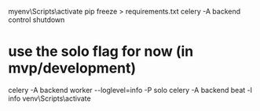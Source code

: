 myenv\Scripts\activate 
pip freeze > requirements.txt
celery -A backend control shutdown
# use the solo flag for now (in mvp/development)
celery -A backend worker --loglevel=info -P solo
celery -A backend  beat -l info
venv\Scripts\activate 